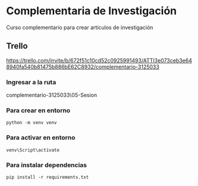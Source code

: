 
# Complementaria de Investigación

Curso complementario para crear artículos de investigación
## Trello 
https://trello.com/invite/b/672f51c10cd52c0925991493/ATTI3e073ceb3e648940fa540b81475b886bE62C8932/complementario-3125033

### Ingresar a la ruta
complementario-3125033\05-Sesion
### Para crear en entorno
`python -m venv venv` 
### Para activar en entorno
`venv\Script\activate`
### Para instalar dependencias
`pip install -r requirements.txt`

